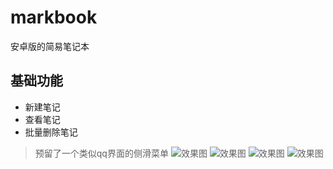 # markbook
安卓版的简易笔记本
## 基础功能
- 新建笔记
- 查看笔记
- 批量删除笔记
> 预留了一个类似qq界面的侧滑菜单
![效果图](https://github.com/tiantianchiji/markbook/blob/master/31557212641_.pic.jpg?raw=true)
![效果图](https://github.com/tiantianchiji/markbook/blob/master/41557212642_.pic.jpg?raw=true)
![效果图](https://github.com/tiantianchiji/markbook/blob/master/51557212643_.pic.jpg?raw=true)
![效果图](https://github.com/tiantianchiji/markbook/blob/master/61557212644_.pic.jpg?raw=true)
